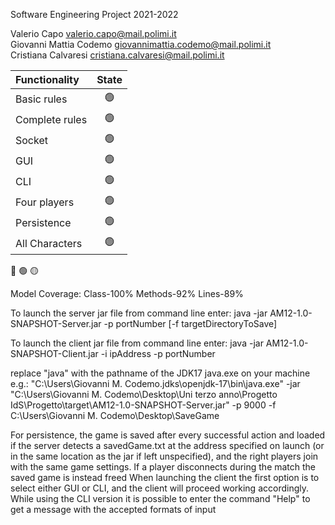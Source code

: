 Software Engineering Project 2021-2022

Valerio Capo valerio.capo@mail.polimi.it\
Giovanni Mattia Codemo giovannimattia.codemo@mail.polimi.it\
Cristiana Calvaresi cristiana.calvaresi@mail.polimi.it

| Functionality    |                       State                        |
|:-----------------|:--------------------------------------------------:|
| Basic rules      | 🟢 |
| Complete rules   | 🟢 |
| Socket           | 🟢 |
| GUI              | 🟢 |
| CLI              | 🟢 |
| Four players     | 🟢 |
| Persistence      | 🟢 |
| All Characters   | 🟢 |

🔴
🟢
🟡

Model Coverage: Class-100% Methods-92% Lines-89%

To launch the server jar file from command line enter: java -jar AM12-1.0-SNAPSHOT-Server.jar -p portNumber [-f targetDirectoryToSave]

To launch the client jar file from command line enter: java -jar AM12-1.0-SNAPSHOT-Client.jar -i ipAddress -p portNumber

replace "java" with the pathname of the JDK17 java.exe on your machine e.g.: 
"C:\Users\Giovanni M. Codemo\.jdks\openjdk-17\bin\java.exe" -jar "C:\Users\Giovanni M. Codemo\Desktop\Uni terzo anno\Progetto IdS\Progetto\target\AM12-1.0-SNAPSHOT-Server.jar"  -p 9000 -f C:\Users\Giovanni M. Codemo\Desktop\SaveGame

For persistence, the game is saved after every successful action and loaded if the server detects a savedGame.txt at the address specified on launch (or in the same
location as the jar if left unspecified), and the right players join with the same game settings. If a player disconnects during the match the saved game is instead
freed
When launching the client the first option is to select either GUI or CLI, and the client will proceed working accordingly. While using the CLI version it is possible to
enter the command "Help" to get a message with the accepted formats of input
